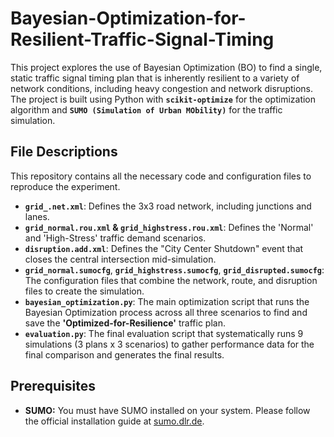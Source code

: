 # Bayesian-Optimization-for-Resilient-Traffic-Signal-Timing
This project explores the use of Bayesian Optimization (BO) to find a single, static traffic signal timing plan that is inherently resilient to a variety of network conditions, including heavy congestion and network disruptions. The project is built using Python with **`scikit-optimize`** for the optimization algorithm and **`SUMO (Simulation of Urban MObility)`** for the traffic simulation.

## File Descriptions

This repository contains all the necessary code and configuration files to reproduce the experiment.

- **`grid_.net.xml`**: Defines the 3x3 road network, including junctions and lanes.
- **`grid_normal.rou.xml` & `grid_highstress.rou.xml`**: Defines the 'Normal' and 'High-Stress' traffic demand scenarios.
- **`disruption.add.xml`**: Defines the "City Center Shutdown" event that closes the central intersection mid-simulation.
- **`grid_normal.sumocfg`**, **`grid_highstress.sumocfg`**, **`grid_disrupted.sumocfg`**: The configuration files that combine the network, route, and disruption files to create the simulation.
- **`bayesian_optimization.py`**: The main optimization script that runs the Bayesian Optimization process across all three scenarios to find and save the **'Optimized-for-Resilience'** traffic plan.
- **`evaluation.py`**: The final evaluation script that systematically runs 9 simulations (3 plans x 3 scenarios) to gather performance data for the final comparison and generates the final results.

## Prerequisites

- **SUMO:** You must have SUMO installed on your system. Please follow the official installation guide at [sumo.dlr.de](https://sumo.dlr.de/docs/Installing.html).
